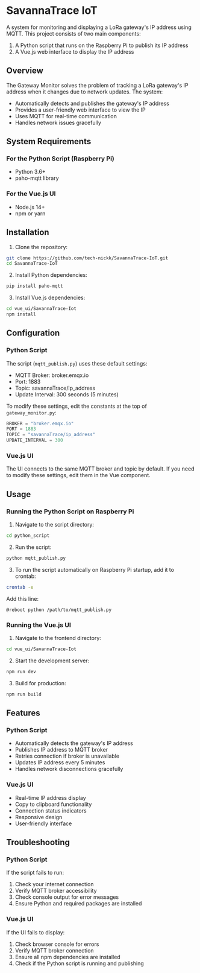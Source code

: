 # SavannaTrace IoT

A system for monitoring and displaying a LoRa gateway's IP address using MQTT. This project consists of two main components:
1. A Python script that runs on the Raspberry Pi to publish its IP address
2. A Vue.js web interface to display the IP address

## Overview

The Gateway Monitor solves the problem of tracking a LoRa gateway's IP address when it changes due to network updates. The system:
- Automatically detects and publishes the gateway's IP address
- Provides a user-friendly web interface to view the IP
- Uses MQTT for real-time communication
- Handles network issues gracefully

## System Requirements

### For the Python Script (Raspberry Pi)
- Python 3.6+
- paho-mqtt library

### For the Vue.js UI
- Node.js 14+
- npm or yarn

## Installation

1. Clone the repository:
```bash
git clone https://github.com/tech-nickk/SavannaTrace-IoT.git
cd SavannaTrace-IoT
```

2. Install Python dependencies:
```bash
pip install paho-mqtt
```

3. Install Vue.js dependencies:
```bash
cd vue_ui/SavannaTrace-Iot
npm install

```

## Configuration

### Python Script
The script (`mqtt_publish.py`) uses these default settings:
- MQTT Broker: broker.emqx.io
- Port: 1883
- Topic: savannaTrace/ip_address
- Update Interval: 300 seconds (5 minutes)

To modify these settings, edit the constants at the top of `gateway_monitor.py`:
```python
BROKER = "broker.emqx.io"
PORT = 1883
TOPIC = "savannaTrace/ip_address"
UPDATE_INTERVAL = 300
```

### Vue.js UI
The UI connects to the same MQTT broker and topic by default. If you need to modify these settings, edit them in the Vue component.

## Usage

### Running the Python Script on Raspberry Pi
1. Navigate to the script directory:
```bash
cd python_script
```

2. Run the script:
```bash
python mqtt_publish.py
```

3. To run the script automatically on Raspberry Pi startup, add it to crontab:
```bash
crontab -e
```
Add this line:
```
@reboot python /path/to/mqtt_publish.py
```

### Running the Vue.js UI
1. Navigate to the frontend directory:
```bash
cd vue_ui/SavannaTrace-Iot
```

2. Start the development server:
```bash
npm run dev

```

3. Build for production:
```bash
npm run build

```

## Features

### Python Script
- Automatically detects the gateway's IP address
- Publishes IP address to MQTT broker
- Retries connection if broker is unavailable
- Updates IP address every 5 minutes
- Handles network disconnections gracefully

### Vue.js UI
- Real-time IP address display
- Copy to clipboard functionality
- Connection status indicators
- Responsive design
- User-friendly interface

## Troubleshooting

### Python Script
If the script fails to run:
1. Check your internet connection
2. Verify MQTT broker accessibility
3. Check console output for error messages
4. Ensure Python and required packages are installed

### Vue.js UI
If the UI fails to display:
1. Check browser console for errors
2. Verify MQTT broker connection
3. Ensure all npm dependencies are installed
4. Check if the Python script is running and publishing


